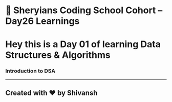 # 🦁 Sheryians Coding School Cohort – Day26 Learnings

# Hey this is a Day 01 of learning Data Structures & Algorithms

### Introduction to DSA


---
## Created with ❤️ by Shivansh 